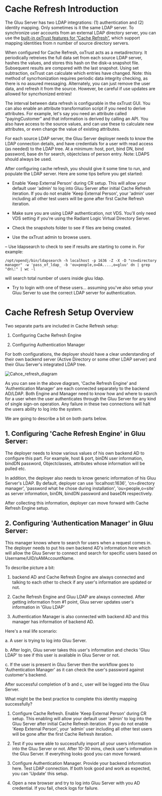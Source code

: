 # Cache Refresh Introduction

The Gluu Server has two LDAP integrations: (1) authentication and (2) identity mapping. Only sometimes is it the same LDAP server. To synchronize user accounts from an external LDAP directory server, you can use the [built-in oxTrust features for ”Cache Refresh”](../admin-guide/configuration/index.md#cache-refresh), which support mapping identities from n number of source directory servers.

When configured for Cache Refresh, oxTrust acts as a metadirectory. It periodically retreives the full data set from each source LDAP server, hashes the values, and stores this hash on the disk–a snapshot file. Subsequent results are compared with the last snapshot. Using set subtraction, oxTrust can calculate which entries have changed. Note: this method of syncrhonization requires periodic data integrity checking, as there is no assured messaging. Alternately, you can just remove the user data, and refresh it from the source. However, be careful if use updates are allowed for syncrhonized entries!

The interval between data refresh is configurable in the oxTrust GUI. You can also enable an attribute transformation script if you need to derive attributes. For example, let's say you need an attribute called “payingCustomer” and that information is derived by calling an API. You also have access to the source values, and can use these to calculate new attributes, or even change the value of existing attributes.

For each source LDAP server, the Gluu Server deployer needs to know the LDAP connection details, and have credentials for a user with read access (as needed) to the LDAP tree. At a minimum: host, port, bind DN, bind password, base dn for search, objectclass of person entry. Note: LDAPS should always be used.

After configuring cache refresh, you should give it some time to run, and populate the LDAP server. Here are some tips before you get started:

- Enable 'Keep External Person' during CR setup. This will allow your default user 'admin' to log into Gluu Server after initial Cache Refresh iteration. If you do not enable 'Keep External Person', your 'admin' user including all other test users will be gone after first Cache Refresh iteration.

- Make sure you are using LDAP authentication, not VDS. You'll only need VDS setting if you're using the Radiant Logic Virtual Directory Server.

- Check the snapshots folder to see if files are being created.

- Use the oxTrust admin to browse users.

– Use ldapsearch to check to see if results are starting to come in. For example: 

    /opt/opendj/bin/ldapsearch -h localhost -p 1636 -Z -X -D "cn=directory manager" -w 'pass_of_ldap_ -b 'ou=people,o=DA....,o=gluu' dn | grep "dn\:" | wc -l

will search total number of users inside gluu ldap. 

- Try to login with one of these users… assuming you've also setup your Gluu Server to use the correct LDAP server for authentication.

# Cache Refresh Setup Overview
Two separate parts are included in Cache Refresh setup:

1. Configuring Cache Refresh Engine

2. Configuring Authentication Manager

For both configurations, the deployer should have a clear understanding of their own backend server (Active Directory or some other LDAP server) and their Gluu Server's integrated LDAP tree.

![Cahce_refresh_diagram](https://cloud.githubusercontent.com/assets/5271048/8237617/4df7d88e-15b6-11e5-98eb-5bb0376b9750.png)

As you can see in the above diagram, 'Cache Refresh Engine' and 'Authentication Manager' are each connected separately to the backend AD/LDAP. Both Engine and Manager need to know how and where to search for a user when the user authenticates through the Gluu Server for any kind of single sign-on operation. Any failure in these two connections will halt the users ability to log into the system.

We are going to describe a bit on both parts below.

## 1. Configuring 'Cache Refresh Engine' in Gluu Server:

The deployer needs to know various values of his own backend AD to configure this part. For example, host & port, binDN user information, bindDN password, Objectclasses, attributes whose information will be pulled etc.

In addition, the deployer also needs to know generic information of his Gluu Server's LDAP. By default, deployer can use 'localhost:1636', 'cn=directory manager', 'password what he chose during installation', 'ou=people,o=site' as server information, binDN, bindDN password and baseDN respectively.

After collecting this information, deployer can move forward with Cache Refresh Engine setup.

## 2. Configuring 'Authentication Manager' in Gluu Server:

This manager knows where to search for users when a request comes in. The deployer needs to put his own backend AD's information here which will allow the Gluu Server to connect and search for specific users based on Username/UID/sAMAccountName.

To describe picture a bit:

1. backend AD and Cache Refresh Engine are always connected and talking to each other to check if any user's information are updated or not.

2. Cache Refresh Engine and Gluu LDAP are always connected. After getting information from #1 point, Gluu server updates user's information in 'Gluu LDAP'

3. Authentication Manager is also connected with backend AD and this manager has information of backend AD.

Here's a real life scenario:

a. A user is trying to log into Gluu Server. 

b. After login, Gluu server takes this user's information and checks 'Gluu LDAP' to see if this user is available in Gluu Server or not. 

c. If the user is present in Gluu Server then the workflow goes to 'Authentication Manager' as it can check the user's password against customer's backend.

After successful completion of b and c, user will be logged into the Gluu Server.

What might be the best practice to complete this identity mapping successfully?

1. Configure Cache Refresh. Enable 'Keep External Person' during CR setup. This enabling will allow your default user 'admin' to log into the Gluu Server after initial Cache Refresh iteration. If you do not enable 'Keep External Person', your 'admin' user including all other test users will be gone after the first Cache Refresh iteration.

2. Test if you were able to successfully import all your users information into the Gluu Server or not. After 10-30 mins, check user's information in the Gluu Server. If everything looks good you can move forward.

3. Configure Authentication Manager. Provide your backend information here. Test LDAP connection. If both look good and work as expected, you can 'Update' this setup.

4. Open a new browser and try to log into Gluu Server with you AD credential. If you fail, check logs for failure.
